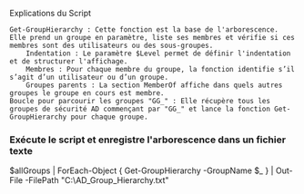 Explications du Script

    Get-GroupHierarchy : Cette fonction est la base de l'arborescence. Elle prend un groupe en paramètre, liste ses membres et vérifie si ces membres sont des utilisateurs ou des sous-groupes.
        Indentation : Le paramètre $Level permet de définir l'indentation et de structurer l'affichage.
        Membres : Pour chaque membre du groupe, la fonction identifie s’il s’agit d’un utilisateur ou d’un groupe.
        Groupes parents : La section MemberOf affiche dans quels autres groupes le groupe en cours est membre.
    Boucle pour parcourir les groupes "GG_" : Elle récupère tous les groupes de sécurité AD commençant par "GG_" et lance la fonction Get-GroupHierarchy pour chaque groupe.

### Exécute le script et enregistre l'arborescence dans un fichier texte
$allGroups | ForEach-Object { Get-GroupHierarchy -GroupName $_ } | Out-File -FilePath "C:\AD_Group_Hierarchy.txt"
